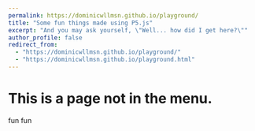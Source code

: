 ```yaml
---
permalink: https://dominicwllmsn.github.io/playground/
title: "Some fun things made using P5.js"
excerpt: "And you may ask yourself, \"Well... how did I get here?\""
author_profile: false
redirect_from: 
  - "https://dominicwllmsn.github.io/playground/"
  - "https://dominicwllmsn.github.io/playground.html"
---
```


This is a page not in the menu. 
=====
fun fun